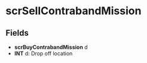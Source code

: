 # scrSellContrabandMission

## Fields
* **scrBuyContrabandMission** d
* **INT** d: Drop off location